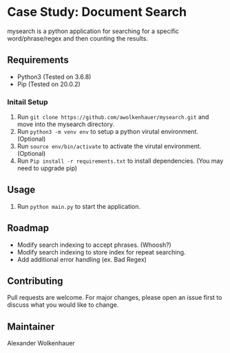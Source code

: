 # Case Study: Document Search

mysearch is a python application for searching for a specific word/phrase/regex and then counting the results.

## Requirements

* Python3 (Tested on 3.6.8)
* Pip (Tested on 20.0.2)

### Initail Setup

1. Run `git clone https://github.com/awolkenhauer/mysearch.git` and move into the mysearch directory.
2. Run `python3 -m venv env` to setup a python virutal environment. (Optional)
3. Run `source env/bin/activate` to activate the virutal environment. (Optional)
4. Run `Pip install -r requirements.txt` to install dependencies. (You may need to upgrade pip)

## Usage

1. Run `python main.py` to start the application.

## Roadmap

* Modify search indexing to accept phrases. (Whoosh?)
* Modify search indexing to store index for repeat searching.
* Add additional error handling (ex. Bad Regex)

## Contributing

Pull requests are welcome. For major changes, please open an issue first to discuss what you would like to change.

## Maintainer

Alexander Wolkenhauer

